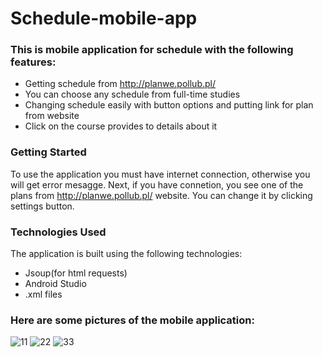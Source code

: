 # Schedule-mobile-app
### This is mobile application for schedule with the following features:
- Getting schedule from http://planwe.pollub.pl/
- You can choose any schedule from full-time studies
- Changing schedule easily with button options and putting link for plan from website
- Click on the course provides to details about it

### Getting Started
To use the application you must have internet connection, otherwise you will get error mesagge. Next, if you have connetion, you see one of the plans from http://planwe.pollub.pl/ website. You can change it by clicking settings button.

### Technologies Used
The application is built using the following technologies:

- Jsoup(for html requests)
- Android Studio
- .xml files

### Here are some pictures of the mobile application:

![11](https://github.com/AdamDawi/Schedule-mobile-app/assets/49430055/d1527077-d9fb-4fad-801f-668303345e75)
![22](https://github.com/AdamDawi/Schedule-mobile-app/assets/49430055/45e1a83f-8aa0-486b-983e-a8b08ae27901)
![33](https://github.com/AdamDawi/Schedule-mobile-app/assets/49430055/995b1a2f-432d-4321-b299-7e4e73a768ae)
